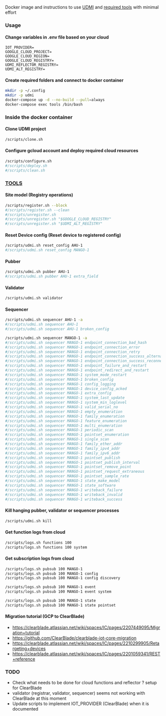 Docker image and instructions to use [UDMI](https://github.com/faucetsdn/udmi) and [required tools](https://faucetsdn.github.io/udmi/docs/tools/) with minimal effort

### Usage

#### Change variables in .env file based on your cloud
```
IOT_PROVIDER=
GOOGLE_CLOUD_PROJECT=
GOOGLE_CLOUD_REGION=
GOOGLE_CLOUD_REGISTRY=
UDMI_REFLECTOR_REGISTRY=
UDMI_ALT_REGISTRY=
```

#### Create required folders and connect to docker container

```sh
mkdir -p ~/.config
mkdir -p udmi
docker-compose up -d --no-build --pull=always
docker-compose exec tools /bin/bash
```

### Inside the docker container

#### Clone UDMI project
```sh
/scripts/clone.sh
```

#### Configure gcloud account and deploy required cloud resources 
```sh
/scripts/configure.sh
#/scripts/deploy.sh
#/scripts/clean.sh
```

### [TOOLS](https://faucetsdn.github.io/udmi/docs/tools/)

#### Site model (Registry operations)
```sh
/scripts/register.sh --block
#/scripts/register.sh --clean
#/scripts/unregister.sh
#/scripts/unregister.sh "$GOOGLE_CLOUD_REGISTRY"
#/scripts/unregister.sh "$UDMI_ALT_REGISTRY"
```

#### Reset Device config (Reset device to registered config)
```sh
/scripts/udmi.sh reset_config AHU-1
#/scripts/udmi.sh reset_config MANGO-1
```

#### Pubber
```sh
/scripts/udmi.sh pubber AHU-1
#/scripts/udmi.sh pubber AHU-1 extra_field
```

#### Validator
```sh
/scripts/udmi.sh validator
```

#### Sequencer
```sh
/scripts/udmi.sh sequencer AHU-1 -a
#/scripts/udmi.sh sequencer AHU-1
#/scripts/udmi.sh sequencer AHU-1 broken_config

/scripts/udmi.sh sequencer MANGO-1 -a
#/scripts/udmi.sh sequencer MANGO-1 endpoint_connection_bad_hash
#/scripts/udmi.sh sequencer MANGO-1 endpoint_connection_error
#/scripts/udmi.sh sequencer MANGO-1 endpoint_connection_retry
#/scripts/udmi.sh sequencer MANGO-1 endpoint_connection_success_alternate
#/scripts/udmi.sh sequencer MANGO-1 endpoint_connection_success_reconnect
#/scripts/udmi.sh sequencer MANGO-1 endpoint_failure_and_restart
#/scripts/udmi.sh sequencer MANGO-1 endpoint_redirect_and_restart
#/scripts/udmi.sh sequencer MANGO-1 system_mode_restart
#/scripts/udmi.sh sequencer MANGO-1 broken_config
#/scripts/udmi.sh sequencer MANGO-1 config_logging
#/scripts/udmi.sh sequencer MANGO-1 device_config_acked
#/scripts/udmi.sh sequencer MANGO-1 extra_config
#/scripts/udmi.sh sequencer MANGO-1 system_last_update
#/scripts/udmi.sh sequencer MANGO-1 system_min_loglevel
#/scripts/udmi.sh sequencer MANGO-1 valid_serial_no
#/scripts/udmi.sh sequencer MANGO-1 empty_enumeration
#/scripts/udmi.sh sequencer MANGO-1 family_enumeration
#/scripts/udmi.sh sequencer MANGO-1 feature_enumeration
#/scripts/udmi.sh sequencer MANGO-1 multi_enumeration
#/scripts/udmi.sh sequencer MANGO-1 periodic_scan
#/scripts/udmi.sh sequencer MANGO-1 pointset_enumeration
#/scripts/udmi.sh sequencer MANGO-1 single_scan
#/scripts/udmi.sh sequencer MANGO-1 family_ether_addr
#/scripts/udmi.sh sequencer MANGO-1 family_ipv4_addr
#/scripts/udmi.sh sequencer MANGO-1 family_ipv6_addr
#/scripts/udmi.sh sequencer MANGO-1 pointset_publish
#/scripts/udmi.sh sequencer MANGO-1 pointset_publish_interval
#/scripts/udmi.sh sequencer MANGO-1 pointset_remove_point
#/scripts/udmi.sh sequencer MANGO-1 pointset_request_extraneous
#/scripts/udmi.sh sequencer MANGO-1 pointset_sample_rate
#/scripts/udmi.sh sequencer MANGO-1 state_make_model
#/scripts/udmi.sh sequencer MANGO-1 state_software
#/scripts/udmi.sh sequencer MANGO-1 writeback_failure
#/scripts/udmi.sh sequencer MANGO-1 writeback_invalid
#/scripts/udmi.sh sequencer MANGO-1 writeback_success
```

#### Kill hanging pubber, validator or sequencer processes
```sh
/scripts/udmi.sh kill
```

#### Get function logs from cloud
```sh
/scripts/logs.sh functions 100
/scripts/logs.sh functions 100 system
```

#### Get subscription logs from cloud
```sh
/scripts/logs.sh pubsub 100 MANGO-1
/scripts/logs.sh pubsub 100 MANGO-1 config
/scripts/logs.sh pubsub 100 MANGO-1 config discovery

/scripts/logs.sh pubsub 100 MANGO-1 event
/scripts/logs.sh pubsub 100 MANGO-1 event system

/scripts/logs.sh pubsub 100 MANGO-1 state
/scripts/logs.sh pubsub 100 MANGO-1 state pointset
```

#### Migration tutorial (GCP to ClearBlade)
- https://clearblade.atlassian.net/wiki/spaces/IC/pages/2207449095/Migration+tutorial
- https://github.com/ClearBlade/clearblade-iot-core-migration
- https://clearblade.atlassian.net/wiki/spaces/IC/pages/2210299905/Retargeting+devices
- https://clearblade.atlassian.net/wiki/spaces/IC/pages/2201059341/REST+reference

### TODO
- Check what needs to be done for cloud functions and reflector ? setup for ClearBlade
- validator (registrar, validator, sequencer) seems not working with ClearBlade at this moment
- Update scripts to implement IOT_PROVIDER (ClearBlade) when it is documented
